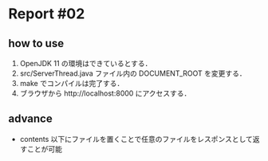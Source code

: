 # Report #02

## how to use
1. OpenJDK 11 の環境はできているとする．
1. src/ServerThread.java ファイル内の DOCUMENT_ROOT を変更する．
1. make でコンパイルは完了する．
1. ブラウザから http://localhost:8000 にアクセスする．

## advance
- contents 以下にファイルを置くことで任意のファイルをレスポンスとして返すことが可能
